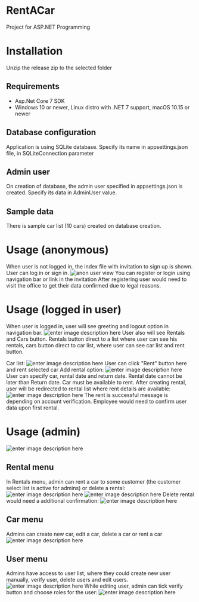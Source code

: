 # RentACar

Project for ASP.NET Programming


# Installation

Unzip the release zip to the selected folder

## Requirements

 - Asp.Net Core 7 SDK
 - Windows 10 or newer, Linux distro with .NET 7 support, macOS 10.15 or newer

## Database configuration

Application is using SQLite database. Specify its name in appsettings.json file, in SQLiteConnection parameter

## Admin user
On creation of database, the admin user specified in appsettings.json is created. Specify its data in AdminUser value.

## Sample data
There is sample car list (10 cars) created on database creation.

# Usage (anonymous)

When user is not logged in, the index file with invitation to sign up is shown. User can log in or sign in.
![anon user view](https://i.ibb.co/hHqmpCB/anon.png)
You can register or login using navigation bar or link in the invitation
After registering user would need to visit the office to get their data confirmed due to legal reasons.

# Usage (logged in user)

When user is logged in, user will see greeting and logout option in navigation bar.
![enter image description here](https://i.ibb.co/Fbvtm9b/logged.png)
User also will see Rentals and Cars button. Rentals button direct to a list where user can see his rentals, cars button direct to car list, where user can see car list and rent button.

Car list:
![enter image description here](https://i.ibb.co/S3S7n6F/carlist.png)
User can click "Rent" button here and rent selected car
Add rental option:
![enter image description here](https://i.ibb.co/m64nhVs/addrental.png)
User can specify car, rental date and return date. Rental date cannot be later than Return date. Car must be available to rent.
After creating rental, user will be redirected to rental list where rent details are available:
![enter image description here](https://i.ibb.co/cgKJs9q/rentalsuccess.png)
The rent is successful message is depending on account verification. Employee would need to confirm user data upon first rental.
# Usage (admin)
![enter image description here](https://i.ibb.co/8MYV8z6/admin.png)
## Rental menu
In Rentals menu, admin can rent a car to some customer (the customer select list is active for admins) or delete a rental:
![enter image description here](https://i.ibb.co/28ZDJ0T/admin-rental.png)
![enter image description here](https://i.ibb.co/Px6c51g/admin-rentaladd.png)
Delete rental would need a additional confirmation:
![enter image description here](https://i.ibb.co/WkJBCLF/admin-deleterental.png)

##  Car menu
Admins can create new car, edit a car, delete a car or rent a car
![enter image description here](https://i.ibb.co/w0Gsq9m/admincarlist.png)
## User menu
Admins have access to user list, where they could create new user manually, verify user, delete users and edit users.
![enter image description here](https://i.ibb.co/SvtCdzX/admin-user.png)
While editing user, admin can tick verify button and choose roles for the user:
![enter image description here](https://i.ibb.co/D9DcDbW/admin-edituser.png)
